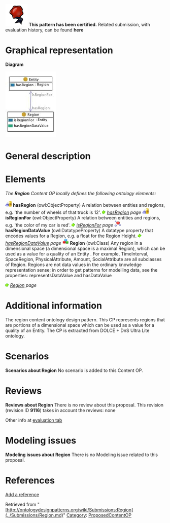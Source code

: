 [![](../images/thumb/b/b5/Certified.png/70px-Certified.png)](../Image/Certified.png.md "Certified.png") __This pattern has been certified.__
Related submission, with evaluation history, can be found __here__





#  Graphical representation


__Diagram__




[![Image:Region.jpg](../images/7/73/Region.jpg)](../Image/Region.jpg.md "Image:Region.jpg")




#  General description


  




#  Elements


_The __Region__ Content OP locally defines the following ontology elements:_



[![ObjectProperty](../images/thumb/c/c3/ObjectProperty.gif/20px-ObjectProperty.gif)](../Image/ObjectProperty.gif.md "ObjectProperty") __hasRegion__ (owl:ObjectProperty) A relation between entities and regions, e.g. 'the number of wheels of that truck is 12'. 
 [![](../images/thumb/8/87/ArrowRight.gif/11px-ArrowRight.gif)](../Image/ArrowRight.gif.md "ArrowRight.gif") _[hasRegion](../Submissions/Region/hasRegion.md "Submissions:Region/hasRegion") page_
[![ObjectProperty](../images/thumb/c/c3/ObjectProperty.gif/20px-ObjectProperty.gif)](../Image/ObjectProperty.gif.md "ObjectProperty") __isRegionFor__ (owl:ObjectProperty) A relation between entities and regions, e.g. 'the color of my car is red'. 
 [![](../images/thumb/8/87/ArrowRight.gif/11px-ArrowRight.gif)](../Image/ArrowRight.gif.md "ArrowRight.gif") _[isRegionFor](../Submissions/Region/isRegionFor.md "Submissions:Region/isRegionFor") page_
[![DatatypeProperty](../images/thumb/a/a5/DatatypeProperty.gif/20px-DatatypeProperty.gif)](../Image/DatatypeProperty.gif.md "DatatypeProperty") __hasRegionDataValue__ (owl:DatatypeProperty) A datatype property that encodes values for a Region, e.g. a float for the Region Height. 
 [![](../images/thumb/8/87/ArrowRight.gif/11px-ArrowRight.gif)](../Image/ArrowRight.gif.md "ArrowRight.gif") _[hasRegionDataValue](../Submissions/Region/hasRegionDataValue.md "Submissions:Region/hasRegionDataValue") page_
[![Class](../images/thumb/2/27/Class.gif/20px-Class.gif)](../Image/Class.gif.md "Class") __Region__ (owl:Class) Any region in a dimensional space (a dimensional space is a maximal Region), which can be used as a value for a quality of an Entity . For example, TimeInterval, SpaceRegion, PhysicalAttribute, Amount, SocialAttribute are all subclasses of Region. 
Regions are not data values in the ordinary knowledge representation sense; in order to get patterns for modelling data, see the properties: representsDataValue and hasDataValue 



 [![](../images/thumb/8/87/ArrowRight.gif/11px-ArrowRight.gif)](../Image/ArrowRight.gif.md "ArrowRight.gif") _[Region](../Submissions/Region/Region.md "Submissions:Region/Region") page_
#  Additional information


The region content ontology design pattern. This CP represents regions that are portions of a dimensional space which can be used as a value for a quality of an Entity. The CP is extracted from DOLCE + DnS Ultra Lite ontology.



#  Scenarios



__Scenarios about Region__
No scenario is added to this Content OP.




#  Reviews



__Reviews about Region__
There is no review about this proposal.
This revision (revision ID __9116__) takes in account the reviews: none


Other info at [evaluation tab](http://ontologydesignpatterns.org/wiki/index.php?title=Submissions:Region&action=evaluation "http://ontologydesignpatterns.org/wiki/index.php?title=Submissions:Region&action=evaluation")




  




#  Modeling issues



__Modeling issues about Region__
There is no Modeling issue related to this proposal.




  




#  References


[Add a reference](index.php@title=Odp%253AAdd_reference&subject=../Submissions/Region.md "http://ontologydesignpatterns.org/wiki/index.php?title=Odp:Add_reference&subject=Submissions%3ARegion")


  






Retrieved from "[http://ontologydesignpatterns.org/wiki/Submissions:Region](../Submissions/Region.md)"
 [Category](http://ontologydesignpatterns.org/wiki/Special:Categories "Special:Categories"): [ProposedContentOP](../Category/ProposedContentOP.md "Category:ProposedContentOP")